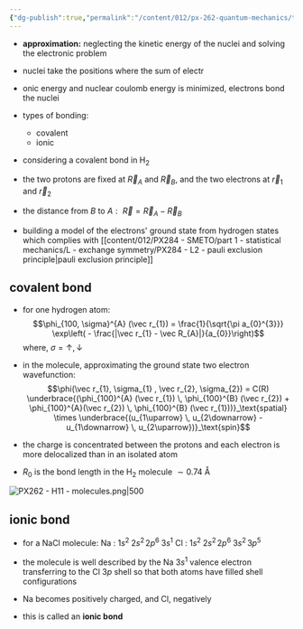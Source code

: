 ```yaml
---
{"dg-publish":true,"permalink":"/content/012/px-262-quantum-mechanics/term-2/i-electronic-configurations/px-262-i3-molecules/","noteIcon":"1","created":"2025-01-30T10:30:05.368+00:00","updated":"2025-03-01T15:54:08.540+00:00"}
---
```


- **approximation:** neglecting the kinetic energy of the nuclei and solving the electronic problem
- nuclei take the positions where the sum of electr
- onic energy and nuclear coulomb energy is minimized, electrons bond the nuclei
- types of bonding:
	- covalent
	- ionic

- considering a covalent bond in H$_{2}$
- the two protons are fixed at $\vec R_{A}$ and $\vec R_{B}$, and the two electrons at $\vec r_{1}$ and $\vec r_{2}$
- the distance from $B$ to ${} A: {}$ ${} \vec R = \vec R_{A} - \vec R_B$
- building a model of the electrons' ground state from hydrogen states which complies with [[content/012/PX284 - SMETO/part 1 - statistical mechanics/L - exchange symmetry/PX284 - L2 - pauli exclusion principle\|pauli exclusion principle]]
## covalent bond
- for one hydrogen atom:
$$\phi_{100, \sigma}^{A} (\vec r_{1}) = \frac{1}{\sqrt{\pi a_{0}^{3}}} \exp\left( - \frac{|\vec r_{1} - \vec R_{A}|}{a_{0}}\right)$$
	where, $\sigma = \uparrow , \,\downarrow$

- in the molecule, approximating the ground state two electron wavefunction:
$$\phi(\vec r_{1}, \sigma_{1} , \vec r_{2}, \sigma_{2}) = C(R) \underbrace{(\phi_{100}^{A} (\vec r_{1})  \, \phi_{100}^{B} (\vec r_{2}) + \phi_{100}^{A}(\vec r_{2}) \, \phi_{100}^{B} (\vec r_{1}))}_\text{spatial} \times \underbrace{(u_{1\uparrow} \, u_{2\downarrow} - u_{1\downarrow} \, u_{2\uparrow})}_\text{spin}$$

- the charge is concentrated between the protons and each electron is more delocalized than in an isolated atom
- $R_{0}$ is the bond length in the H$_2$ molecule $\sim 0.74$ Å

![PX262 - H11 - molecules.png|500](/img/user/pics/PX262%20-%20H11%20-%20molecules.png)

## ionic bond
- for a NaCl molecule:
	Na : $1s^{2}\; 2s^{2}\, 2p^{6}\; 3s^{1}$
	Cl : $1s^{2}\; 2s^{2}\, 2p^{6}\; 3s^{2}\, 3p^{5}$

- the molecule is well described by the Na $3s^1$ valence electron transferring to the Cl $3p$ shell so that both atoms have filled shell configurations
- Na becomes positively charged, and Cl, negatively 
- this is called an **ionic bond**
